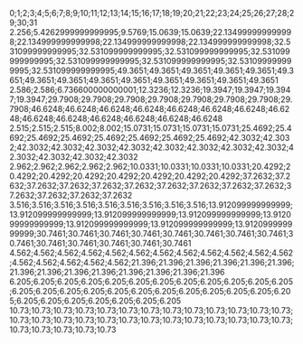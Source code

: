 0;1;2;3;4;5;6;7;8;9;10;11;12;13;14;15;16;17;18;19;20;21;22;23;24;25;26;27;28;29;30;31
2.256;5.4262999999999995;9.5769;15.0639;15.0639;22.134999999999998;22.134999999999998;22.134999999999998;22.134999999999998;32.531099999999995;32.531099999999995;32.531099999999995;32.531099999999995;32.531099999999995;32.531099999999995;32.531099999999995;32.531099999999995;49.3651;49.3651;49.3651;49.3651;49.3651;49.3651;49.3651;49.3651;49.3651;49.3651;49.3651;49.3651;49.3651;49.3651
2.586;2.586;6.736600000000001;12.3236;12.3236;19.3947;19.3947;19.3947;19.3947;29.7908;29.7908;29.7908;29.7908;29.7908;29.7908;29.7908;29.7908;46.6248;46.6248;46.6248;46.6248;46.6248;46.6248;46.6248;46.6248;46.6248;46.6248;46.6248;46.6248;46.6248;46.6248
2.515;2.515;2.515;8.002;8.002;15.0731;15.0731;15.0731;15.0731;25.4692;25.4692;25.4692;25.4692;25.4692;25.4692;25.4692;25.4692;42.3032;42.3032;42.3032;42.3032;42.3032;42.3032;42.3032;42.3032;42.3032;42.3032;42.3032;42.3032;42.3032;42.3032
2.962;2.962;2.962;2.962;2.962;10.0331;10.0331;10.0331;10.0331;20.4292;20.4292;20.4292;20.4292;20.4292;20.4292;20.4292;20.4292;37.2632;37.2632;37.2632;37.2632;37.2632;37.2632;37.2632;37.2632;37.2632;37.2632;37.2632;37.2632;37.2632;37.2632
3.516;3.516;3.516;3.516;3.516;3.516;3.516;3.516;3.516;13.912099999999999;13.912099999999999;13.912099999999999;13.912099999999999;13.912099999999999;13.912099999999999;13.912099999999999;13.912099999999999;30.7461;30.7461;30.7461;30.7461;30.7461;30.7461;30.7461;30.7461;30.7461;30.7461;30.7461;30.7461;30.7461;30.7461
4.562;4.562;4.562;4.562;4.562;4.562;4.562;4.562;4.562;4.562;4.562;4.562;4.562;4.562;4.562;4.562;4.562;21.396;21.396;21.396;21.396;21.396;21.396;21.396;21.396;21.396;21.396;21.396;21.396;21.396;21.396
6.205;6.205;6.205;6.205;6.205;6.205;6.205;6.205;6.205;6.205;6.205;6.205;6.205;6.205;6.205;6.205;6.205;6.205;6.205;6.205;6.205;6.205;6.205;6.205;6.205;6.205;6.205;6.205;6.205;6.205;6.205
10.73;10.73;10.73;10.73;10.73;10.73;10.73;10.73;10.73;10.73;10.73;10.73;10.73;10.73;10.73;10.73;10.73;10.73;10.73;10.73;10.73;10.73;10.73;10.73;10.73;10.73;10.73;10.73;10.73;10.73;10.73
